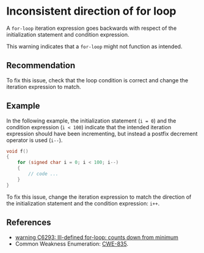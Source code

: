 # Inconsistent direction of for loop
A `for-loop` iteration expression goes backwards with respect of the initialization statement and condition expression.

This warning indicates that a `for-loop` might not function as intended.


## Recommendation
To fix this issue, check that the loop condition is correct and change the iteration expression to match.


## Example
In the following example, the initialization statement (`i = 0`) and the condition expression (`i < 100`) indicate that the intended iteration expression should have been incrementing, but instead a postfix decrement operator is used (`i--`).


```c
void f()
{
    for (signed char i = 0; i < 100; i--)
    {
        // code ...
    }
}
```
To fix this issue, change the iteration expression to match the direction of the initialization statement and the condition expression: `i++`.


## References
* [warning C6293: Ill-defined for-loop: counts down from minimum](https://docs.microsoft.com/en-us/previous-versions/visualstudio/visual-studio-2012/58teb7hd(v=vs.110))
* Common Weakness Enumeration: [CWE-835](https://cwe.mitre.org/data/definitions/835.html).
